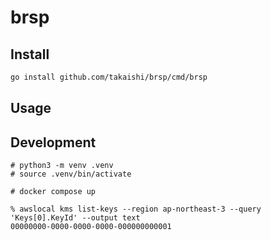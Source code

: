 # brsp

## Install

```bash
go install github.com/takaishi/brsp/cmd/brsp
```

## Usage

## Development

```
# python3 -m venv .venv
# source .venv/bin/activate
```

```
# docker compose up
```

```
% awslocal kms list-keys --region ap-northeast-3 --query 'Keys[0].KeyId' --output text
00000000-0000-0000-0000-000000000001
```
